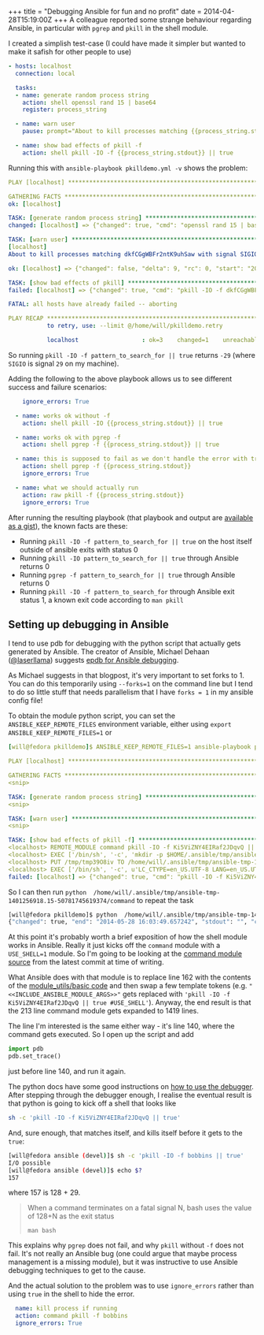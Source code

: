 +++
title = "Debugging Ansible for fun and no profit"
date = 2014-04-28T15:19:00Z
+++
A colleague reported some strange behaviour regarding Ansible, in particular with `pgrep` and `pkill` in the shell module.
<!--more-->
I created a simplish test-case (I could have made it simpler but wanted to make it safish for other people to use)

```yaml
- hosts: localhost
  connection: local

  tasks:
  - name: generate random process string
    action: shell openssl rand 15 | base64
    register: process_string

  - name: warn user
    pause: prompt="About to kill processes matching {{process_string.stdout}} with signal SIGIO. Hit Return to continue or Ctrl-C then a to abort"

  - name: show bad effects of pkill -f
    action: shell pkill -IO -f {{process_string.stdout}} || true
```

Running this with `ansible-playbook pkilldemo.yml -v` shows the problem:

```yaml
PLAY [localhost] **************************************************************

GATHERING FACTS ***************************************************************
ok: [localhost]

TASK: [generate random process string] ****************************************
changed: [localhost] => {"changed": true, "cmd": "openssl rand 15 | base64 ", "delta": "0:00:00.011483", "end": "2014-05-28 15:46:36.753195", "rc": 0, "start": "2014-05-28 15:46:36.741712", "stderr": "", "stdout": "dkfCGgWBFr2ntK9uhSaw", "warnings": []}

TASK: [warn user] *************************************************************
[localhost]
About to kill processes matching dkfCGgWBFr2ntK9uhSaw with signal SIGIO. Hit Return to continue or Ctrl-C then a to abort:

ok: [localhost] => {"changed": false, "delta": 9, "rc": 0, "start": "2014-05-28 15:46:36.770642", "stderr": "", "stdout": "Paused for 0.16 minutes", "stop": "2014-05-28 15:46:46.223047", "user_input": ""}

TASK: [show bad effects of pkill] *********************************************
failed: [localhost] => {"changed": true, "cmd": "pkill -IO -f dkfCGgWBFr2ntK9uhSaw || true ", "delta": "0:00:00.010195", "end": "2014-05-28 15:46:46.379405", "rc": -29, "start": "2014-05-28 15:46:46.369210", "warnings": []}

FATAL: all hosts have already failed -- aborting

PLAY RECAP ********************************************************************
           to retry, use: --limit @/home/will/pkilldemo.retry

           localhost                  : ok=3    changed=1    unreachable=0    failed=1 
```

So running `pkill -IO -f pattern_to_search_for || true` returns `-29`
(where `SIGIO` is signal `29` on my machine).

Adding the following to the above playbook allows us to see different
success and failure scenarios:

```yaml
    ignore_errors: True

  - name: works ok without -f
    action: shell pkill -IO {{process_string.stdout}} || true

  - name: works ok with pgrep -f
    action: shell pgrep -f {{process_string.stdout}} || true

  - name: this is supposed to fail as we don't handle the error with true
    action: shell pgrep -f {{process_string.stdout}}
    ignore_errors: True

  - name: what we should actually run
    action: raw pkill -f {{process_string.stdout}}
    ignore_errors: True
```

After running the resulting playbook (that playbook and output are
[available as a gist](https://gist.github.com/willthames/ee40bd6d9b5eebb9b8eb)),
the known facts are these:

* Running `pkill -IO -f pattern_to_search_for || true` on the host itself
outside of ansible exits with status 0
* Running `pkill -IO pattern_to_search_for || true` through Ansible returns 0
* Running `pgrep -f pattern_to_search_for || true` through Ansible returns 0
* Running `pkill -IO -f pattern_to_search_for` through Ansible
exit status 1, a known exit code according to `man pkill`

## Setting up debugging in Ansible
I tend to use pdb for debugging with the python script that actually gets generated by Ansible. The creator of
Ansible, Michael Dehaan ([@laserllama](https://twitter.com/laserllama)) suggests
[epdb for Ansible debugging](http://michaeldehaan.net/post/35403909347/tips-on-using-debuggers-with-ansible).

As Michael suggests in that blogpost, it's very important to set forks to 1. You can do this
temporarily using `--forks=1` on the command line but I tend to do so little stuff that needs parallelism
that I have `forks = 1` in my ansible config file!

To obtain the module python script, you can set the `ANSIBLE_KEEP_REMOTE_FILES` environment variable, either
using `export ANSIBLE_KEEP_REMOTE_FILES=1` or

```yaml
[will@fedora pkilldemo]$ ANSIBLE_KEEP_REMOTE_FILES=1 ansible-playbook pkilldemo.yml -vvv

PLAY [localhost] **************************************************************

GATHERING FACTS ***************************************************************
<snip>

TASK: [generate random process string] ****************************************
<snip>

TASK: [warn user] *************************************************************
<snip>

TASK: [show bad effects of pkill -f] ******************************************
<localhost> REMOTE_MODULE command pkill -IO -f Ki5ViZNY4EIRaf2JDqvQ || true #USE_SHELL
<localhost> EXEC ['/bin/sh', '-c', 'mkdir -p $HOME/.ansible/tmp/ansible-tmp-1401256918.15-50781745619374 && chmod a+rx $HOME/.ansible/tmp/ansible-tmp-1401256918.15-50781745619374 && echo $HOME/.ansible/tmp/ansible-tmp-1401256918.15-50781745619374']
<localhost> PUT /tmp/tmp39O8iv TO /home/will/.ansible/tmp/ansible-tmp-1401256918.15-50781745619374/command
<localhost> EXEC ['/bin/sh', '-c', u'LC_CTYPE=en_US.UTF-8 LANG=en_US.UTF-8 /usr/bin/python /home/will/.ansible/tmp/ansible-tmp-1401256918.15-50781745619374/command']
failed: [localhost] => {"changed": true, "cmd": "pkill -IO -f Ki5ViZNY4EIRaf2JDqvQ || true ", "delta": "0:00:00.017252", "end": "2014-05-28 16:01:58.302777", "rc": -29, "start": "2014-05-28 16:01:58.285525", "warnings": []}
```

So I can then run `python  /home/will/.ansible/tmp/ansible-tmp-1401256918.15-50781745619374/command` to repeat the task
```sh
[will@fedora pkilldemo]$ python  /home/will/.ansible/tmp/ansible-tmp-1401256918.15-50781745619374/command
{"changed": true, "end": "2014-05-28 16:03:49.657242", "stdout": "", "cmd": "pkill -IO -f Ki5ViZNY4EIRaf2JDqvQ || true ", "start": "2014-05-28 16:03:49.646183", "delta": "0:00:00.011059", "stderr": "", "rc": -29, "warnings": []}
```

At this point it's probably worth a brief exposition of how the shell
module works in Ansible.
Really it just kicks off the `command` module with a `USE_SHELL=1`
module. So I'm going to be
looking at the [command module source](https://github.com/ansible/ansible/blob/bb3426327c2d612b0740e9c644ea45535a3f3a0f/library/commands/command)
from the latest commit at time of writing.

What Ansible does with that module is to replace line 162 with the contents of
the [module_utils/basic code](https://github.com/ansible/ansible/blob/bb3426327c2d612b0740e9c644ea45535a3f3a0f/lib/ansible/module_utils/basic.py)
and then swap a few template tokens (e.g. `"<<INCLUDE_ANSIBLE_MODULE_ARGS>>"` gets replaced with  `'pkill -IO -f Ki5ViZNY4EIRaf2JDqvQ || true #USE_SHELL'`).
Anyway, the end result is that the 213 line command module gets expanded to 1419 lines.

The line I'm interested is the same either way - it's line 140,
where the command gets executed. So I open up the script and add

```python
import pdb
pdb.set_trace()
```

just before line 140, and run it again.

The python docs have some good instructions on [how to use the debugger](https://docs.python.org/2/library/pdb.html#debuggr-commands).
After stepping through the debugger enough, I realise the eventual
result is that python is going to kick off a shell that looks like

```sh
sh -c 'pkill -IO -f Ki5ViZNY4EIRaf2JDqvQ || true'
```
And, sure enough, that matches itself, and kills itself before it
gets to the `true`:

```sh
[will@fedora ansible (devel)]$ sh -c 'pkill -IO -f bobbins || true'
I/O possible
[will@fedora ansible (devel)]$ echo $?
157
```

where 157 is 128 + 29.

<blockquote class="blockquote-reverse">
<p>When a command terminates on a fatal signal N, bash uses the value of 128+N as the exit status</p>
<footer><code>man bash</code></footer>
</blockquote>

This explains why `pgrep` does not fail, and why `pkill` without `-f`
does not fail.
It's not really an Ansible bug (one could argue that maybe process
management is a missing module), but it was instructive to use Ansible
debugging techniques to get to the cause.

And the actual solution to the problem was to use `ignore_errors` rather
than using `true` in the shell to hide the error.

```yaml
  name: kill process if running
  action: command pkill -f bobbins
  ignore_errors: True
```

